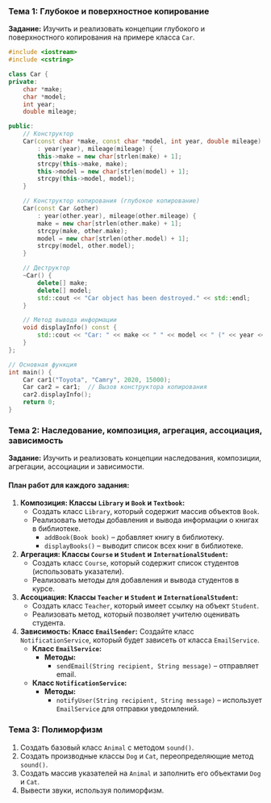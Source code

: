 
### Тема 1: Глубокое и поверхностное копирование

**Задание:** Изучить и реализовать концепции глубокого и поверхностного копирования на примере класса `Car`.

```c++
#include <iostream>
#include <cstring>

class Car {
private:
    char *make;
    char *model;
    int year;
    double mileage;

public:
    // Конструктор
    Car(const char *make, const char *model, int year, double mileage)
        : year(year), mileage(mileage) {
        this->make = new char[strlen(make) + 1];
        strcpy(this->make, make);
        this->model = new char[strlen(model) + 1];
        strcpy(this->model, model);
    }

    // Конструктор копирования (глубокое копирование)
    Car(const Car &other)
        : year(other.year), mileage(other.mileage) {
        make = new char[strlen(other.make) + 1];
        strcpy(make, other.make);
        model = new char[strlen(other.model) + 1];
        strcpy(model, other.model);
    }

    // Деструктор
    ~Car() {
        delete[] make;
        delete[] model;
        std::cout << "Car object has been destroyed." << std::endl;
    }

    // Метод вывода информации
    void displayInfo() const {
        std::cout << "Car: " << make << " " << model << " (" << year << "), Mileage: " << mileage << std::endl;
    }
};

// Основная функция
int main() {
    Car car1("Toyota", "Camry", 2020, 15000);
    Car car2 = car1;  // Вызов конструктора копирования
    car2.displayInfo();
    return 0;
}

```
### Тема 2: Наследование, композиция, агрегация, ассоциация, зависимость

**Задание:** Изучить и реализовать концепции наследования, композиции, агрегации, ассоциации и зависимости.
#### План работ для каждого задания:

1. **Композиция: Классы `Library` и `Book` и `Textbook`:**
    - Создать класс `Library`, который содержит массив объектов `Book`.
    - Реализовать методы добавления и вывода информации о книгах в библиотеке.
        - `addBook(Book book)` – добавляет книгу в библиотеку.
        - `displayBooks()` – выводит список всех книг в библиотеке.
1. **Агрегация: Классы `Course` и `Student` и `InternationalStudent`:**
    - Создать класс `Course`, который содержит список студентов (использовать указатели).
    - Реализовать методы для добавления и вывода студентов в курсе.
2. **Ассоциация: Классы `Teacher` и `Student` и `InternationalStudent`:**
    - Создать класс `Teacher`, который имеет ссылку на объект `Student`.
    - Реализовать метод, который позволяет учителю оценивать студента.
3. **Зависимость: Класс `EmailSender`:**
    Создайте класс `NotificationService`, который будет зависеть от класса `EmailService`.
	- **Класс `EmailService`:**
	    - **Методы:**
	        - `sendEmail(String recipient, String message)` – отправляет email.
	- **Класс `NotificationService`:**
	    - **Методы:**
	        - `notifyUser(String recipient, String message)` – использует `EmailService` для отправки уведомлений.
### Тема 3: Полиморфизм

1. Создать базовый класс `Animal` с методом `sound()`.
2. Создать производные классы `Dog` и `Cat`, переопределяющие метод `sound()`.
3. Создать массив указателей на `Animal` и заполнить его объектами `Dog` и `Cat`.
4. Вывести звуки, используя полиморфизм.